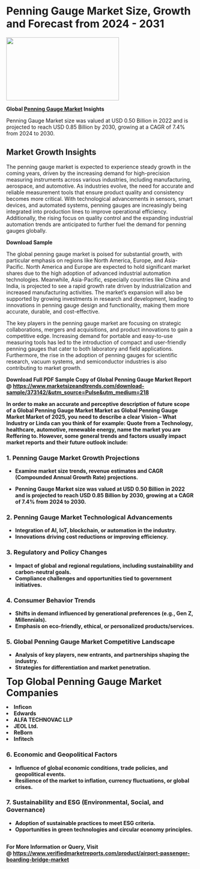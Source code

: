 <H1>Penning Gauge Market Size, Growth and Forecast from 2024 - 2031</H1><img class="aligncenter size-medium wp-image-584254" src="https://thirdeyenews.in/wp-content/uploads/2024/09/Global-Market-Research-300x168.jpeg" alt="" width="300" height="168" /><p><strong>Global&nbsp;<a href="https://www.marketsizeandtrends.com/download-sample/373142/&amp;utm_source=Pulse&amp;utm_medium=218">Penning Gauge Market</a> Insights</strong></p><p>Penning Gauge Market size was valued at USD 0.50 Billion in 2022 and is projected to reach USD 0.85 Billion by 2030, growing at a CAGR of 7.4% from 2024 to 2030.</p><p><h2>Market Growth Insights</h2> <p>The penning gauge market is expected to experience steady growth in the coming years, driven by the increasing demand for high-precision measuring instruments across various industries, including manufacturing, aerospace, and automotive. As industries evolve, the need for accurate and reliable measurement tools that ensure product quality and consistency becomes more critical. With technological advancements in sensors, smart devices, and automated systems, penning gauges are increasingly being integrated into production lines to improve operational efficiency. Additionally, the rising focus on quality control and the expanding industrial automation trends are anticipated to further fuel the demand for penning gauges globally.</p> <p><strong>Download Sample</strong></p> <p>The global penning gauge market is poised for substantial growth, with particular emphasis on regions like North America, Europe, and Asia-Pacific. North America and Europe are expected to hold significant market shares due to the high adoption of advanced industrial automation technologies. Meanwhile, Asia-Pacific, especially countries like China and India, is projected to see a rapid growth rate driven by industrialization and increased manufacturing activities. The market’s expansion will also be supported by growing investments in research and development, leading to innovations in penning gauge design and functionality, making them more accurate, durable, and cost-effective.</p> <p>The key players in the penning gauge market are focusing on strategic collaborations, mergers and acquisitions, and product innovations to gain a competitive edge. Increasing demand for portable and easy-to-use measuring tools has led to the introduction of compact and user-friendly penning gauges that cater to both laboratory and field applications. Furthermore, the rise in the adoption of penning gauges for scientific research, vacuum systems, and semiconductor industries is also contributing to market growth.</p> <p><strong></p><p><span class=""><strong>Download Full PDF Sample Copy of Global Penning Gauge Market Report</strong> @ <a href="https://www.marketsizeandtrends.com/download-sample/373142/&amp;utm_source=Pulse&amp;utm_medium=218" target="_blank">https://www.marketsizeandtrends.com/download-sample/373142/&amp;utm_source=Pulse&amp;utm_medium=218</a></span></p><p>In order to make an accurate and perceptive description of future scope of a Global&nbsp;Penning Gauge Market Market as Global&nbsp;Penning Gauge Market Market of 2025, you need to describe a clear Vision &ndash; What Industry or Linda can you think of for example: Quote from a Technology, healthcare, automotive, renewable energy, name the market you are Reffering to. However, some general trends and factors usually impact market reports and their future outlook include:</p><h3>1.&nbsp;<strong>Penning Gauge Market Growth Projections</strong></h3><ul><li>Examine market size trends, revenue estimates and CAGR (Compounded Annual Growth Rate) projections.</li><li><p>Penning Gauge Market size was valued at USD 0.50 Billion in 2022 and is projected to reach USD 0.85 Billion by 2030, growing at a CAGR of 7.4% from 2024 to 2030.</p></li></ul><h3>2.&nbsp;<strong>Penning Gauge Market Technological Advancements</strong></h3><ul><li>Integration of AI, IoT, blockchain, or automation in the industry.</li><li>Innovations driving cost reductions or improving efficiency.</li></ul><h3>3.&nbsp;<strong>Regulatory and Policy Changes</strong></h3><ul><li>Impact of global and regional regulations, including sustainability and carbon-neutral goals.</li><li>Compliance challenges and opportunities tied to government initiatives.</li></ul><h3>4.&nbsp;<strong>Consumer Behavior Trends</strong></h3><ul><li>Shifts in demand influenced by generational preferences (e.g., Gen Z, Millennials).</li><li>Emphasis on eco-friendly, ethical, or personalized products/services.</li></ul><h3>5.&nbsp;<strong>Global Penning Gauge Market Competitive Landscape</strong></h3><ul><li>Analysis of key players, new entrants, and partnerships shaping the industry.</li><li>Strategies for differentiation and market penetration.</li></ul><p data-pm-slice="1 1 []"><span style="color: inherit; font-family: inherit; font-size: 25px;">Top Global Penning Gauge Market Companies</span></p><div class="" data-test-id=""><p><li>Inficon</li><li> Edwards</li><li> ALFA TECHNOVAC LLP</li><li> JEOL Ltd.</li><li> ReBorn</li><li> Infitech</li></p></div><h3>6.&nbsp;<strong>Economic and Geopolitical Factors</strong></h3><ul><li>Influence of global economic conditions, trade policies, and geopolitical events.</li><li>Resilience of the market to inflation, currency fluctuations, or global crises.</li></ul><h3>7.&nbsp;<strong>Sustainability and ESG (Environmental, Social, and Governance)</strong></h3><ul><li>Adoption of sustainable practices to meet ESG criteria.</li><li>Opportunities in green technologies and circular economy principles.</li></ul><h2><strong style="font-size: 14px;">For More Information or Query, Visit @&nbsp;</strong><a style="background-color: #ffffff; font-size: 14px;" href="https://www.marketsizeandtrends.com/report/penning-gauge-market/" target="_blank">https://www.verifiedmarketreports.com/product/airport-passenger-boarding-bridge-market</a></h2>
